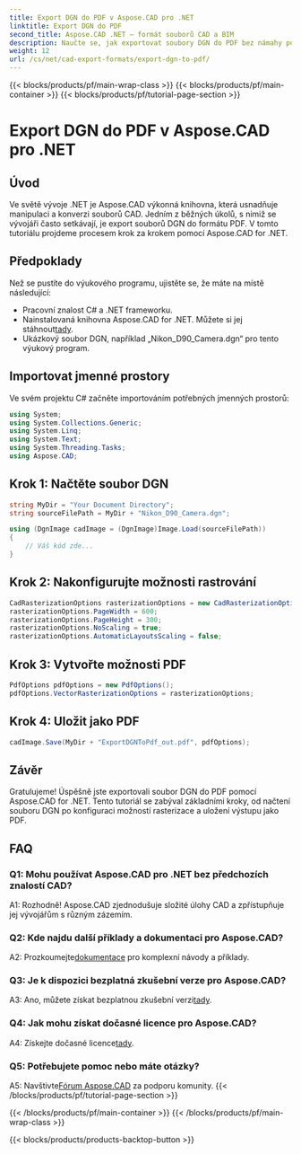 ```yaml
---
title: Export DGN do PDF v Aspose.CAD pro .NET
linktitle: Export DGN do PDF
second_title: Aspose.CAD .NET – formát souborů CAD a BIM
description: Naučte se, jak exportovat soubory DGN do PDF bez námahy pomocí Aspose.CAD pro .NET. Podrobný průvodce pro bezproblémovou manipulaci se soubory CAD.
weight: 12
url: /cs/net/cad-export-formats/export-dgn-to-pdf/
---
```


{{< blocks/products/pf/main-wrap-class >}}
{{< blocks/products/pf/main-container >}}
{{< blocks/products/pf/tutorial-page-section >}}

# Export DGN do PDF v Aspose.CAD pro .NET

## Úvod

Ve světě vývoje .NET je Aspose.CAD výkonná knihovna, která usnadňuje manipulaci a konverzi souborů CAD. Jedním z běžných úkolů, s nimiž se vývojáři často setkávají, je export souborů DGN do formátu PDF. V tomto tutoriálu projdeme procesem krok za krokem pomocí Aspose.CAD for .NET.

## Předpoklady

Než se pustíte do výukového programu, ujistěte se, že máte na místě následující:

- Pracovní znalost C# a .NET frameworku.
-  Nainstalovaná knihovna Aspose.CAD for .NET. Můžete si jej stáhnout[tady](https://releases.aspose.com/cad/net/).
- Ukázkový soubor DGN, například „Nikon_D90_Camera.dgn“ pro tento výukový program.

## Importovat jmenné prostory

Ve svém projektu C# začněte importováním potřebných jmenných prostorů:

```csharp
using System;
using System.Collections.Generic;
using System.Linq;
using System.Text;
using System.Threading.Tasks;
using Aspose.CAD;
```

## Krok 1: Načtěte soubor DGN

```csharp
string MyDir = "Your Document Directory";
string sourceFilePath = MyDir + "Nikon_D90_Camera.dgn";

using (DgnImage cadImage = (DgnImage)Image.Load(sourceFilePath))
{
    // Váš kód zde...
}
```

## Krok 2: Nakonfigurujte možnosti rastrování

```csharp
CadRasterizationOptions rasterizationOptions = new CadRasterizationOptions();
rasterizationOptions.PageWidth = 600;
rasterizationOptions.PageHeight = 300;
rasterizationOptions.NoScaling = true;
rasterizationOptions.AutomaticLayoutsScaling = false;
```

## Krok 3: Vytvořte možnosti PDF

```csharp
PdfOptions pdfOptions = new PdfOptions();
pdfOptions.VectorRasterizationOptions = rasterizationOptions;
```

## Krok 4: Uložit jako PDF

```csharp
cadImage.Save(MyDir + "ExportDGNToPdf_out.pdf", pdfOptions);
```

## Závěr

Gratulujeme! Úspěšně jste exportovali soubor DGN do PDF pomocí Aspose.CAD for .NET. Tento tutoriál se zabýval základními kroky, od načtení souboru DGN po konfiguraci možností rasterizace a uložení výstupu jako PDF.

## FAQ

### Q1: Mohu používat Aspose.CAD pro .NET bez předchozích znalostí CAD?

A1: Rozhodně! Aspose.CAD zjednodušuje složité úlohy CAD a zpřístupňuje jej vývojářům s různým zázemím.

### Q2: Kde najdu další příklady a dokumentaci pro Aspose.CAD?

 A2: Prozkoumejte[dokumentace](https://reference.aspose.com/cad/net/) pro komplexní návody a příklady.

### Q3: Je k dispozici bezplatná zkušební verze pro Aspose.CAD?

A3: Ano, můžete získat bezplatnou zkušební verzi[tady](https://releases.aspose.com/).

### Q4: Jak mohu získat dočasné licence pro Aspose.CAD?

 A4: Získejte dočasné licence[tady](https://purchase.aspose.com/temporary-license/).

### Q5: Potřebujete pomoc nebo máte otázky?

A5: Navštivte[Fórum Aspose.CAD](https://forum.aspose.com/c/cad/19) za podporu komunity.
{{< /blocks/products/pf/tutorial-page-section >}}

{{< /blocks/products/pf/main-container >}}
{{< /blocks/products/pf/main-wrap-class >}}

{{< blocks/products/products-backtop-button >}}
